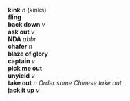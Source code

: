 __kink__ _n_ (kinks)  
__fling__  
__back down__ _v_  
__ask out__ _v_  
__NDA__ _abbr_  
__chafer__ _n_  
__blaze of glory__  
__captain__ _v_  
__pick me out__  
__unyield__ _v_  
__take out__ _n_ _Order some Chinese take out._  
__jack it up__ _v_  
